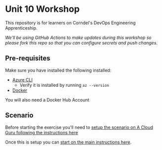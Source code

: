 # Unit 10 Workshop

This repository is for learners on Corndel's DevOps Engineering Apprenticeship.
 
*We'll be using GitHub Actions to make updates during this workshop so please fork this repo so that you can configure secrets and push changes.*

## Pre-requisites

Make sure you have installed the following installed:
* [Azure CLI](https://docs.microsoft.com/en-us/cli/azure/install-azure-cli)
  * Verify it is installed by running `az --version` 
* [Docker](https://docs.docker.com/get-started/get-docker/)

You will also need a Docker Hub Account

## Scenario

Before starting the exercise you'll need to [setup the scenario on A Cloud Guru following the instructions here](./setup/workshop_scenario_setup.md)

Once this is setup you can [start on the main instructions here](./workshop_instructions.md).